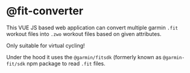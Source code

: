 # @fit-converter

This VUE JS based web application can convert multiple garmin `.fit` workout files into `.zwo` workout files based on given attributes.

Only suitable for virtual cycling!

Under the hood it uses the `@garmin/fitsdk` (formerly known as `@garmin-fit/sdk` npm package to read `.fit` files.
